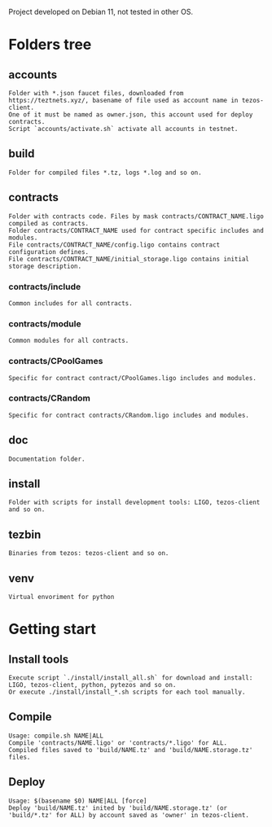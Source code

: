 Project developed on Debian 11, not tested in other OS.

# Folders tree

## accounts
    Folder with *.json faucet files, downloaded from https://teztnets.xyz/, basename of file used as account name in tezos-client.
    One of it must be named as owner.json, this account used for deploy contracts.
    Script `accounts/activate.sh` activate all accounts in testnet.

## build
    Folder for compiled files *.tz, logs *.log and so on.

## contracts
    Folder with contracts code. Files by mask contracts/CONTRACT_NAME.ligo compiled as contracts. 
    Folder contracts/CONTRACT_NAME used for contract specific includes and modules.
    File contracts/CONTRACT_NAME/config.ligo contains contract configuration defines.
    File contracts/CONTRACT_NAME/initial_storage.ligo contains initial storage description.

### contracts/include
    Common includes for all contracts.

### contracts/module
    Common modules for all contracts.

### contracts/CPoolGames
    Specific for contract contract/CPoolGames.ligo includes and modules.

### contracts/CRandom
    Specific for contract contracts/CRandom.ligo includes and modules.

## doc
    Documentation folder.

## install
    Folder with scripts for install development tools: LIGO, tezos-client and so on.

## tezbin
    Binaries from tezos: tezos-client and so on.

## venv
    Virtual envoriment for python

# Getting start

## Install tools

    Execute script `./install/install_all.sh` for download and install: LIGO, tezos-client, python, pytezos and so on.
    Or execute ./install/install_*.sh scripts for each tool manually.

## Compile
    Usage: compile.sh NAME|ALL
    Compile 'contracts/NAME.ligo' or 'contracts/*.ligo' for ALL.
    Compiled files saved to 'build/NAME.tz' and 'build/NAME.storage.tz' files.

## Deploy
    Usage: $(basename $0) NAME|ALL [force]
    Deploy 'build/NAME.tz' inited by 'build/NAME.storage.tz' (or 'build/*.tz' for ALL) by account saved as 'owner' in tezos-client.
